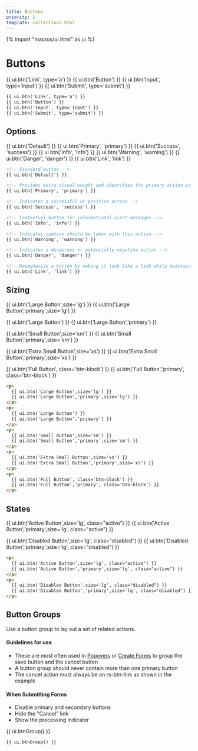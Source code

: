 ```yaml
---
title: Buttons
priority: 1
template: collections.html
---
```

{% import "macros/ui.html" as ui %}

# Buttons

<div class="docs-example">
  {{ ui.btn('Link', type='a') }}
  {{ ui.btn('Button') }}
  {{ ui.btn('Input', type='input') }}
  {{ ui.btn('Submit', type='submit') }}
</div>

```html
{{ ui.btn('Link', type='a') }}
{{ ui.btn('Button') }}
{{ ui.btn('Input', type='input') }}
{{ ui.btn('Submit', type='submit') }}
```

## Options

<div class="docs-example">
  {{ ui.btn('Default') }}
  {{ ui.btn('Primary', 'primary') }}
  {{ ui.btn('Success', 'success') }}
  {{ ui.btn('Info', 'info') }}
  {{ ui.btn('Warning', 'warning') }}
  {{ ui.btn('Danger', 'danger') }}
  {{ ui.btn('Link', 'link') }}
</div>

```html
<!-- Standard button -->
{{ ui.btn('Default') }}

<!-- Provides extra visual weight and identifies the primary action in a set of buttons -->
{{ ui.btn('Primary', 'primary') }}

<!-- Indicates a successful or positive action -->
{{ ui.btn('Success', 'success') }}

<!-- Contextual button for informational alert messages -->
{{ ui.btn('Info', 'info') }}

<!-- Indicates caution should be taken with this action -->
{{ ui.btn('Warning', 'warning') }}

<!-- Indicates a dangerous or potentially negative action -->
{{ ui.btn('Danger', 'danger') }}

<!-- Deemphasize a button by making it look like a link while maintaining button behavior -->
{{ ui.btn('Link', 'link') }}
```

## Sizing

<div class="docs-example">
  <p>
    {{ ui.btn('Large Button',size='lg') }}
    {{ ui.btn('Large Button','primary',size='lg') }}
  </p>
  <p>
    {{ ui.btn('Large Button') }}
    {{ ui.btn('Large Button','primary') }}
  </p>
  <p>
    {{ ui.btn('Small Button',size='sm') }}
    {{ ui.btn('Small Button','primary',size='sm') }}
  </p>
  <p>
    {{ ui.btn('Extra Small Button',size='xs') }}
    {{ ui.btn('Extra Small Button','primary',size='xs') }}
  </p>
  <p>
    {{ ui.btn('Full Button', class='btn-block') }}
    {{ ui.btn('Full Button','primary', class='btn-block') }}
  </p>
</div>

```html
<p>
  {{ ui.btn('Large Button',size='lg') }}
  {{ ui.btn('Large Button','primary',size='lg') }}
</p>
<p>
  {{ ui.btn('Large Button') }}
  {{ ui.btn('Large Button','primary') }}
</p>
<p>
  {{ ui.btn('Small Button',size='sm') }}
  {{ ui.btn('Small Button','primary',size='sm') }}
</p>
<p>
  {{ ui.btn('Extra Small Button',size='xs') }}
  {{ ui.btn('Extra Small Button','primary',size='xs') }}
</p>
<p>
  {{ ui.btn('Full Button', class='btn-block') }}
  {{ ui.btn('Full Button','primary', class='btn-block') }}
</p>
```

## States

<div class="docs-example">
  <p>
    {{ ui.btn('Active Button',size='lg', class="active") }}
    {{ ui.btn('Active Button','primary',size='lg', class="active") }}
  </p>
  <p>
    {{ ui.btn('Disabled Button',size='lg', class="disabled") }}
    {{ ui.btn('Disabled Button','primary',size='lg', class="disabled") }}
  </p>
</div>

```html
<p>
  {{ ui.btn('Active Button',size='lg', class="active") }}
  {{ ui.btn('Active Button','primary',size='lg', class="active") }}
</p>
<p>
  {{ ui.btn('Disabled Button',size='lg', class="disabled") }}
  {{ ui.btn('Disabled Button','primary',size='lg', class="disabled") }}
</p>
```


## Button Groups

<div class="row">
  <div class="col-md-4">
    <p>Use a button group to lay out a set of related actions.</p>
    <h4>Guidelines for use</h4>
    <ul>
      <li>These are most often used in <a href="/ui-components/#popover">Popovers</a> or <a href="/ui-components/#create-form">Create Forms</a> to group the save button and the cancel button</li>
      <li>A button group should never contain more than one primary button</li>
      <li>The cancel action must always be an <span class="rs-no-wrap">rs-btn-link</span> as shown in the example</li>
    </ul>
    <h4>When Submitting Forms</h4>
    <ul>
      <li>Disable primary and secondary buttons</li>
      <li>Hide the "Cancel" link</li>
      <li>Show the processing indicator</li>
    </ul>
  </div>
  <div class="col-md-8">
    <div class="docs-example">
      {{ ui.btnGroup() }}
    </div>

```html
{{ ui.btnGroup() }}
```
  </div>
</div>